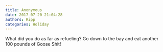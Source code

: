 ```yaml
---
title: Anonymous
date: 2017-07-20 21:04:28
authors: Ripp
categories: Holiday
---
```


 What did you do as far as refueling?  Go down to the bay and eat another 100 pounds of Goose Shit!